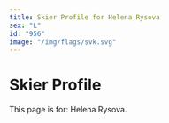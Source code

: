 ```yaml
---
title: Skier Profile for Helena Rysova
sex: "L"
id: "956"
image: "/img/flags/svk.svg" 
---
```


# Skier Profile

This page is for: Helena Rysova.
    